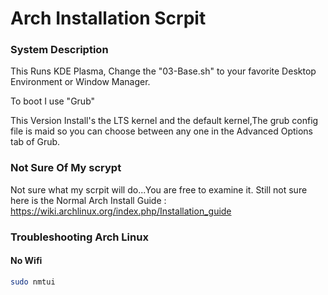 # Arch Installation Scrpit

### System Description
This Runs KDE Plasma, Change the "03-Base.sh" to your favorite Desktop Environment or Window Manager.

To boot I use "Grub"

This Version Install's the LTS kernel and the default kernel,The grub config file is maid so you can choose between any one in the Advanced Options tab of Grub.

### Not Sure Of My scrypt
Not sure what my scrpit will do...You are free to examine it.
Still not sure here is the Normal Arch Install Guide : https://wiki.archlinux.org/index.php/Installation_guide

### Troubleshooting Arch Linux

#### No Wifi

```bash
sudo nmtui
```
